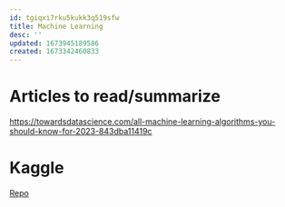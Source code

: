 ```yaml
---
id: tgiqxi7rku5kukk3q519sfw
title: Machine Learning
desc: ''
updated: 1673945189586
created: 1673342460833
---
```


# Articles to read/summarize
https://towardsdatascience.com/all-machine-learning-algorithms-you-should-know-for-2023-843dba11419c

# Kaggle

[Repo](https://github.com/ngocuong0105/kaggle)